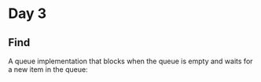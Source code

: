 # Day 3
## Find
A queue implementation that blocks when the queue is empty and waits for a new item in the queue: 
